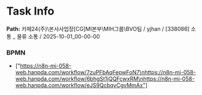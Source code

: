 # Task Info

**Path:** 카페24(주)\본사사업장\[CG]MI본부\MIH그룹\BVO팀 / yjhan / [338086] 소통 _ 물류 소통 / 2025-10-01_00-00-00

### BPMN
- ["https://n8n-mi-058-web.hanpda.com/workflow/7zuPFbAqFepwFoN7\nhttps://n8n-mi-058-web.hanpda.com/workflow/6bhgSt1jQQFcwxRM\nhttps://n8n-mi-058-web.hanpda.com/workflow/eJS9QcbqyCgvMmAx"]

